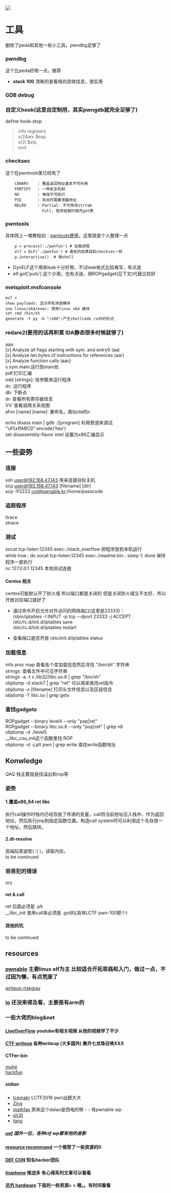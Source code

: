 ![](pwn_pwn.jpg)

# 工具
删除了peda和其他一些小工具。pwndbg足够了
### pwndbg
这个比peda好用一点。推荐
- **stack 100** 清晰的查看栈的具体信息，很实用

### GDB debug
### 自定义hook(这里自定制用，其实pwngdb就完全足够了)

define hook-stop
>info registers<br>
>x/24wx $esp<br>
>x/2i $eip<br>
>end<br>

### checksec
这个在pwntools里已经有了
```
    CANARY    : 覆盖返回地址基本不可利用
    FORTIFY   : 一种安全机制
    NX        : 堆栈不可执行
    PIE       : 攻击时需要泄露地址
    RELRO     : Partial: 不可修改strtab
                Full: 程序装载时填充got表
```

### pwntools
具体网上一堆教程如：[pwntools使用](http://www.cnblogs.com/pcat/p/5451780.html)，这里就是个人整理一点

```
	p = process('./pwnfun') # 挂载进程
	elf = ELF('./pwnfun') # 看到的结果就和checksec一样
	p.interactive()  # 弹shell
```
- DynELF这个用来leak十分好用，不过leak格式比较难写，有点迷
- elf.got['puts'] 这个少用，也有点迷，用ROPgadget(见下文)代替比较好

### metsploit:msfconsole
    msf >
    show payloads: 显示所有渗透模块
    use linux/x64/exec: 使用linux x64 模块
    set cmd /bin/sh
    generate -t py -b "/x00":产生shellcode /xXX的形式

### redare2(要用的话再积累 IDA静态很多时候就够了)
aaa<br>
[x] Analyze all flags starting with sym. and entry0 (aa)<br>
[x] Analyze len bytes of instructions for references (aar)<br>
[x] Analyze function calls (aac)<br>
s sym.main:运行到main处<br>
pdf:打印汇编<br>
odd [strings]: 给参数来运行程序<br>
dc: 运行程序<br>
db: 下断点<br>
dr: 查看所有寄存器信息<br>
VV: 查看调用关系视图<br>
afvn [name] [name]: 重命名，类似ida的n<br>

echo disass main | gdb ./[program]  利用管道来调试<br>
"\41\xffABCD".encode('hex')<br>
set disassembly-flavor intel    设置为x86汇编显示<br>


## 一些姿势

### 连接
ssh user@192.168.47.143 用来连接目标主机<br>
scp user@192.168.47.143 [filename] [dir]<br>
scp -P2222 col@pwnable.kr:/home/passcode<br>
### 追踪程序
ltrace<br>
strace<br>
### 测试
socat tcp-listen:12345 exec:./stack_overflow 把程序放到本机运行<br>
while true ; do socat tcp-listen:12345 exec:./readme.bin ; sleep 1; done    保持程序一直执行<br>
nc 127.0.0.1 12345 本地测试连接<br>

#### Centos 相关

centos可能默认开了防火墙 所以端口都是关闭的 但是关闭防火墙又不太好，所以开放对应端口就好了

- 通过命令开启允许对外访问的网络端口(这里是23333)： <br>
/sbin/iptables -I INPUT -p tcp --dport 23333 -j ACCEPT <br>
/etc/rc.d/init.d/iptables save <br>
/etc/rc.d/init.d/iptables restart <br>

- 查看端口是否开放 
/etc/init.d/iptables status <br>

### 加载信息
info proc map 查看各个库加载信息然后寻找 "/bin/sh" 字符串<br>
strings: 查看文件中可见字符串<br>
strings -a -t x /lib32/libc.so.6 | grep "/bin/sh"<br>
objdump -d stack7 | grep "ret" 可以用来查找ret指令<br>
objdump -x [filename] 打印头文件信息以及区段信息<br>
objdump -T libc.so | grep gets <br>
### 查找gadgets
ROPgadget --binary level4 --only "pop|ret" <br>
ROPgadget --binary libc.so.6 --only "pop|ret" | grep rdi<br>
objdump -d ./level5<br>
__libc_csu_init这个函数里找 ROP<br>
objdump -d -j.plt pwn | grep write 查找write函数地址<br>

## Konwledge
QAQ
栈主要就是找溢出和rop等
### 姿势
#### 1.覆盖x86_64 ret libc
执行call操作时栈内已经存放了传递的变量，call将当前地址压入栈中，作为返回地址，然后执行jmp到指定函数位置。构造call system时可以利用这个先存放一个地址，然后跳转。
#### 2.dl-resolve
高端玩家姿势( :) )，读取内存。<br>
to be continued

### 容易犯的错误
orz
#### ret & call
ret 后面必须是 .plt<br>
__libc_init 里用call来必须是 .got的(具体LCTF pwn-100那个)
#### 其他的坑
to be continued

## resources

### [pwnable](http://pwnable.kr/play.php) 主要linux elf为主 比较适合开拓思路和入门，做过一点，不过因为懒，有点荒废了<br>
[writeup-riskgray](http://rickgray.me/2015/07/24/toddler-s-bottle-writeup-pwnable-kr.html)
### [io](http://io.netgarage.org/) 还没来得及看，主要是有arm的

###  一些大佬的blog&net
#### [LiveOverFlow](https://www.youtube.com/channel/UClcE-kVhqyiHCcjYwcpfj9w) youtube有相关视频 从他的视频学了不少
#### [CTF writeup](https://github.com/ctfs) 各种writeup (大多国外) 集齐七龙珠召唤XXX
#### CTFer-bin
[muhe](http://o0xmuhe.me/)<br>
[hackfun](https://www.hackfun.org/)<br>
##### xidian
-  [Icemakr](http://0byjwzsf.me/) LCTF2016 pwn出题大大<br>
-  [Zing](http://l-team.org/)<br>
-  [math1as](http://www.math1as.com/) 原来这个dalao是西电的啊 - - 有pwnable wp<br>
-  [sh3ll](http://sh3ll.me/)<br>
-  [tang](http://bigtang.org/)<br>

##### [uaf](http://uaf.io/) 国外一位，各种ctf wp都有他的身影

#### [resource recommand](http://www.pentest.guru/index.php/2016/01/28/best-books-tutorials-and-courses-to-learn-about-exploit-development/) 一个推荐了一些资源的0
#### [DEF CON](https://www.defcon.org/#) 知名hacker团队
#### [tisiphone](https://tisiphone.net/) 推送多 有心得系列文章可以看看
#### [另外 hardware](http://www.sp3ctr3.me/hardware-security-resources/) 下面的一些资源= = 嗯。。有时间看看
